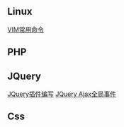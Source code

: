 ## Linux

[VIM常用命令](https://github.com/yank0362/blog/blob/master/vim.md) 

## PHP

## JQuery
[JQuery插件编写](https://github.com/yank0362/blog/blob/master/jquery.md)
[JQuery Ajax全局事件](https://github.com/yank0362/blog/blob/master/jquery_ajax_global.md)
## Css

